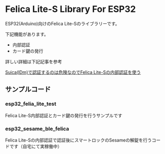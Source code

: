 # Felica Lite-S Library For ESP32
ESP32(Arduino)向けのFelica Lite-Sのライブラリーです。

下記機能があります。
- 内部認証
- カード鍵の発行

詳しい詳細は下記記事を参考

[Suica(IDm)で認証するのは危険なのでFelica Lite-Sの内部認証を使う](https://qiita.com/odetarou/items/bcd65dbfd1f68735ac30)

## サンプルコード

### esp32_felia_lite_test
Felica Lite-S内部認証とカード鍵の発行を行うサンプルです

### esp32_sesame_ble_felica
Felica Lite-Sの内部認証で認証後にスマートロックのSesameの解錠を行うコードです（自宅にて実稼働中）


